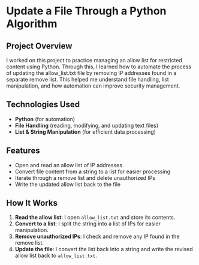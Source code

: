 # Update a File Through a Python Algorithm

## Project Overview  
I worked on this project to practice managing an allow list for restricted content using Python. Through this, I learned how to automate the process of updating the allow_list.txt file by removing IP addresses found in a separate remove list. This helped me understand file handling, list manipulation, and how automation can improve security management.  

## Technologies Used  
- **Python** (for automation)  
- **File Handling** (reading, modifying, and updating text files)  
- **List & String Manipulation** (for efficient data processing)  

## Features  
- Open and read an allow list of IP addresses  
- Convert file content from a string to a list for easier processing  
- Iterate through a remove list and delete unauthorized IPs  
- Write the updated allow list back to the file  

## How It Works  
1. **Read the allow list**: I open `allow_list.txt` and store its contents.  
2. **Convert to a list**: I split the string into a list of IPs for easier manipulation.  
3. **Remove unauthorized IPs**: I check and remove any IP found in the remove list.  
4. **Update the file**: I convert the list back into a string and write the revised allow list back to `allow_list.txt`.  
